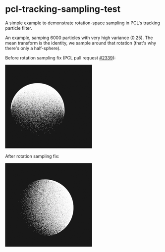 pcl-tracking-sampling-test
==========================

A simple example to demonstrate rotation-space sampling in PCL's tracking particle filter.

An example, samping 6000 particles with very high variance (0.25).  The mean transform is the identity, we sample around that rotation (that's why there's only a half-sphere).

Before rotation sampling fix (PCL pull request [#2339](https://github.com/PointCloudLibrary/pcl/pull/2339)):

![Before rotation sampling fix](https://github.com/andybarry/pcl-tracking-sampling-test/raw/master/old_sampling.gif)

After rotation sampling fix:

![After rotation sampling fix](https://github.com/andybarry/pcl-tracking-sampling-test/raw/master/new_sampling.gif)
